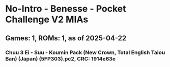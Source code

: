 # No-Intro - Benesse - Pocket Challenge V2 MIAs
## Games: 1, ROMs: 1, as of 2025-04-22

### Chuu 3 Ei - Suu - Koumin Pack (New Crown, Total English Taiou Ban) (Japan) (5FP303).pc2, CRC: 1914e63e
